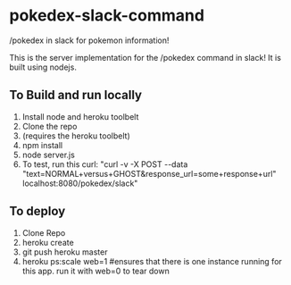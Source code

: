 # pokedex-slack-command
/pokedex in slack for pokemon information!

This is the server implementation for the /pokedex command in slack! It is built using nodejs.

## To Build and run locally
1. Install node and heroku toolbelt
2. Clone the repo
3. (requires the heroku toolbelt)
4. npm install
5. node server.js
6. To test, run this curl:  "curl -v -X POST --data "text=NORMAL+versus+GHOST&response_url=some+response+url" localhost:8080/pokedex/slack"

## To deploy
1. Clone Repo
2. heroku create
3. git push heroku master
4. heroku ps:scale web=1  #ensures that there is one instance running for this app. run it with web=0 to tear down
